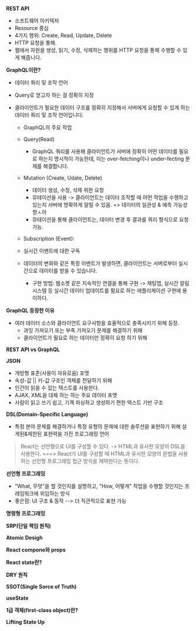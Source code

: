 **REST API**
  - 소프트웨어 아키텍처
  - Resource 중심
  - 4가지 행위: Create, Read, Update, Delete
  - HTTP 요청을 통해.
  - 웹에서 자원을 생성, 읽기, 수정, 삭제하는 행위를 HTTP 요청을 통해 수행할 수 있게 해줍니다.

**GraphQL이란?**
  - 데이터 쿼리 및 조작 언어
  - Query로 얻고자 하는 걸 정확히 지정
  - 클라이언트가 필요한 데이터 구조를 정확히 지정해서 서버에게 요청할 수 있게 하는 데이터 쿼리 및 조작 언어입니다.

    - GraphQL의 주요 작업
    - Query(Read) 
      - GraphQL 쿼리를 사용해 클라이언트가 서버에 정확히 어떤 데이터를 필요로 하는지 명시적이 가능한데, 이는 over-fetching이나 under-fecting 문제를 해결합니다.
    
    - Mutation (Create, Udate, Delete)
      - 데이터 생성, 수정, 삭제 위한 요청
      -  뮤테이션을 사용 -> 클라이언트는 데이터 조작할 때 어떤 작업을 수행하고 있는지 서버에 명확하게 알릴 수 있음. => 데이터의 일관성 & 예측 가능성 향ㅅ아
      - 뮤테이션을 통해 클라이언트는, 데이터 변경 후 결과를 쿼리 형식으로 요청 가능.
   
     - Subscription (Event): 
      - 실시간 이벤트에 대한 구독
      - 데이터의 변화와 같은 특정 이벤트가 발생하면, 클라이언트는 서버로부터 실시간으로 데이터를 받을 수 있습니다. 
        - 구현 방법: 웹소켓 같은 지속적인 연결을 통해 구현 -> 채팅앱, 실시간 알림 시스템 등 실시간 데이터 업데이트를 필요로 하는 애플리케이션 구현에 용이하다.    

**GraphQL 등장한 이유**
- 여러 데이터 소스와 클라이언트 요구사항을 효율적으로 충족시키기 위해 등장.
  - 과잉 가져오기 또는 부족 가져오기 문제를 해결하기 위해
  - 클라이언트가 필요로 하는 데이터만 정확히 요청 하기 위해

**REST API vs GraphQL**

**JSON**
- 개방형 표준(사용이 자유로움) 포맷
- 속성-값 || 키-값 구조인 객체를 전달하기 위해 
- 인간이 읽을 수 있는 텍스트를 사용한다. 
- AJAX, XML을 대체 하는 하는 주요 데이터 포맷
- 사람이 읽고 쓰기 쉽고, 기곅 파싱하고 생성하기 편한 텍스트 기반 구조

**DSL(Domain-Specific Language)**
- 특정 분야 문제를 해결하거나 특정 유형의 문제에 대한 솔루션을 표현하기 위해 설게된&제한된 표현력을 가진 프로그래밍 언어

> React는 선언형으로 UI를 구성할 수 있다. -> HTML과 유사한 모양의 DSL을 사용한다.
===> React가 UI를 구성할 때 HTML과 유사한 모양의 문법을 사용하는 선언형 프로그래밍 접근 방식을 채택한다는 뜻이다.

**선언형 프로그래밍**
- "What, 무엇"을 할 것인지를 설명하고, "How, 어떻게" 작업을 수행할 것인지는 프레임워크에 위임하는 방식 
- 좋은점: UI 구조 & 동작 --> 더 직관적으로 표현 가능 

**명령형 프로그래밍**


**SRP(단일 책임 원칙)**


**Atomic Desigh**


**React compone와 props**


**React state란?**


**DRY 원칙**


**SSOT(Single Sorce of Truth)**


**useState**


**1급 객체(first-class object)란?**


**Lifting State Up**